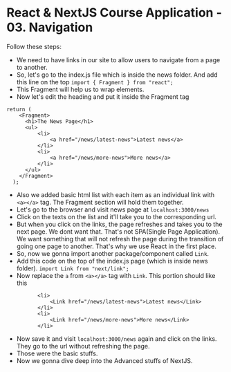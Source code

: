 # React & NextJS Course Application - 03. Navigation 


Follow these steps:

- We need to have links in our site to allow users to navigate from a page to another.
- So, let's go to the index.js file which is inside the news folder. And add this line on the top ``` import { Fragment } from "react"; ``` 
- This Fragment will help us to wrap elements. 
- Now let's edit the heading and put it inside the Fragment tag 

``` 
return (
    <Fragment>
      <h1>The News Page</h1>
      <ul>
          <li>
              <a href="/news/latest-news">Latest news</a> 
          </li>
          <li>
              <a href="/news/more-news">More news</a> 
          </li>
      </ul>
    </Fragment>
  );
``` 
- Also we added basic html list with each item as an individual link with ``` <a></a> ``` tag. The Fragment section will hold them together. 
- Let's go to the browser and visit news page at ``` localhost:3000/news ``` 
- Click on the texts on the list and it'll take you to the corresponding url. 
- But when you click on the links, the page refreshes and takes you to the next page. We dont want that. That's not SPA(Single Page Application). We want something that will not refresh the page during the transition of going one page to another. That's why we use React in the first place.
- So, now we gonna import another package/component called ``` Link ```.
- Add this code on the top of the index.js page (which is inside news folder). ``` import Link from "next/link"; ```
- Now replace the ``` a ``` from ``` <a></a> ``` tag with ``` Link ```. This portion should like this

``` 
          <li>
              <Link href="/news/latest-news">Latest news</Link> 
          </li>
          <li>
              <Link href="/news/more-news">More news</Link> 
          </li>
``` 
- Now save it and visit ``` localhost:3000/news ``` again and click on the links. They go to the url without refreshing the page. 
- Those were the basic stuffs. 
- Now we gonna dive deep into the Advanced stuffs of NextJS. 
